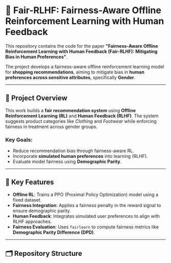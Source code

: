 # 🎯 Fair-RLHF: Fairness-Aware Offline Reinforcement Learning with Human Feedback

This repository contains the code for the paper **"Fairness-Aware Offline Reinforcement Learning with Human Feedback (Fair-RLHF): Mitigating Bias in Human Preferences"**.

The project develops a fairness-aware offline reinforcement learning model for **shopping recommendations**, aiming to mitigate bias in **human preferences across sensitive attributes**, specifically **Gender**.

---

## 📌 Project Overview

This work builds a **fair recommendation system** using **Offline Reinforcement Learning (RL)** and **Human Feedback (RLHF)**. The system suggests product categories like *Clothing* and *Footwear* while enforcing fairness in treatment across gender groups.

### Key Goals:
- Reduce recommendation bias through fairness-aware RL.
- Incorporate **simulated human preferences** into learning (RLHF).
- Evaluate model fairness using **Demographic Parity**.

---

## 🚀 Key Features

- **Offline RL**: Trains a PPO (Proximal Policy Optimization) model using a fixed dataset.
- **Fairness Integration**: Applies a fairness penalty in the reward signal to ensure demographic parity.
- **Human Feedback**: Integrates simulated user preferences to align with RLHF approaches.
- **Fairness Evaluation**: Uses `fairlearn` to compute fairness metrics like **Demographic Parity Difference (DPD)**.

---

## 🗂️ Repository Structure

